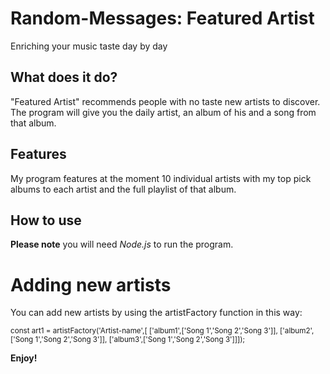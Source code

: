 # Random-Messages: Featured Artist
Enriching your music taste day by day

## What does it do?
"Featured Artist" recommends people with no taste new artists to discover.
The program will give you the daily artist, an album of his and a song from that album.

## Features
My program features at the moment 10 individual artists with my top pick albums to each artist and the full playlist of that album.

## How to use
**Please note** you will need *Node.js* to run the program.

# Adding new artists
You can add new artists by using the artistFactory function in this way:

<sub>
const art1 = artistFactory('Artist-name',[
    ['album1',['Song 1','Song 2','Song 3']],
    ['album2',['Song 1','Song 2','Song 3']],
    ['album3',['Song 1','Song 2','Song 3']]]);
</sub>

**Enjoy!**


